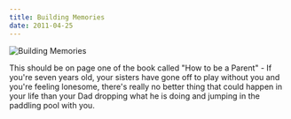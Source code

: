 ```yaml
---
title: Building Memories
date: 2011-04-25
---
```


![Building Memories](https://source.unsplash.com/qTpc0Vj4YoE/1600x900)

This should be on page one of the book called "How to be a Parent" - If you're seven years old, your sisters have gone off to play without you and you're feeling lonesome, there's really no better thing that could happen in your life than your Dad dropping what he is doing and jumping in the paddling pool with you.
